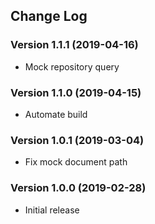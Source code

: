 ## Change Log
### Version 1.1.1 (2019-04-16)
- Mock repository query
### Version 1.1.0 (2019-04-15)
- Automate build
### Version 1.0.1 (2019-03-04)
- Fix mock document path
### Version 1.0.0 (2019-02-28)
- Initial release
